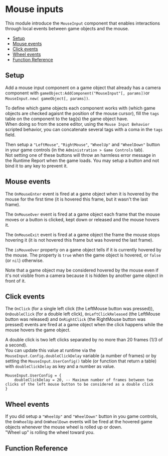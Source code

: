 # Mouse inputs

This module introduce the `MouseInput` component that enables interactions through local events between game objects and the mouse.  

- [Setup](#setup)
- [Mouse events](#mouse-events)
- [Click events](#click-events)
- [Wheel events](#wheel-events)
- [Function Reference](#function-reference)

<a name="setup"></a>
## Setup

Add a mouse input component on a game object that already has a camera component with `gameObject:AddComponent("MouseInput"[, params])`or `MouseInput.new( gameObject[, params])`.

To define which game objects each component works with (which game objects are checked agaisnt the position of the mouse cursor), fill the `tags` table on the component to the tag(s) the game object have.  
When doing so from the scene editor, using the `Mouse Input Behavior` scripted behavior, you can concatenate several tags with a coma in the `tags` field.

Then setup a `"LeftMouse"`, `"RightMouse"`, `"WheelUp"` and `"WheelDown"` button in your game controls (in the `Administration > Game Controls` tab).  
Not setting one of these buttons will throw an harmless error message in the Runtime Report when the game loads. You may setup a button and not bind it to any key to prevent it.

<a name="mouse-events"></a>
## Mouse events

The `OnMouseEnter` event is fired at a game object when it is hovered by the mouse for the first time (it is hovered this frame, but it wasn't the last frame).  

The `OnMouseOver` event is fired at a game object each frame that the mouse moves or a button is clicked, kept down or released and the mouse hovers it.

The `OnMouseExit` event is fired at a game object the frame the mouse stops hovering it (it is not hovered this frame but was hovered the last frame).  

The `isMouveOver` property on a game object tells if it is currently hovered by the mouse. The property is `true` when the game object is hovered, or `false` (or `nil`) otherwise.

Note that a game object may be considered hovered by the mouse even if it's not visible from a camera because it is hidden by another game object in front of it.

<a name="click-events"></a>
## Click events

The `OnClick` (for a single left click (the LeftMouse button was pressed)), `OnDoubleClick` (for a double left click), `OnLeftClickReleased` (the LeftMouse button was released) and `OnRightClick` (the RightMouse button was pressed) events are fired at a game object when the click happens while the mouse hovers the game object.  

A double click is two left clicks separated by no more than 20 frames (1/3 of a second).  
You can update this value at runtime via the `MouseInput.Config.doubleClickDelay` variable (a number of frames) or by setting the `MouseInput.UserConfig()` table (or function that return a table) with `doubleClickDelay` as key and a number as value. 

	MouseInput.UserConfig = {
		doubleClickDelay = 20, -- Maximum number of frames between two clicks of the left mouse button to be considered as a double click
	}


<a name="wheel-events"></a>
## Wheel events

If you did setup a `"WheelUp"` and `"WheelDown"` button in you game controls, the `OnWheelUp` and `OnWheelDown` events will be fired at the hovered game objects whenever the mouse wheel is rolled up or down.  
"Wheel up" is rolling the wheel toward you.

<a name="function-reference"></a>
## Function Reference
